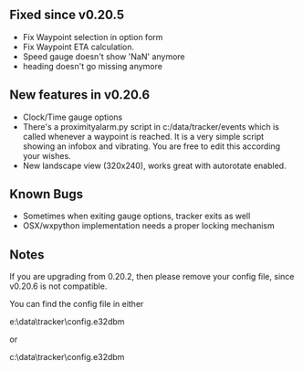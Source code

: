 ## Fixed since v0.20.5 ##
  * Fix Waypoint selection in option form
  * Fix Waypoint ETA calculation.
  * Speed gauge doesn't show 'NaN' anymore
  * heading doesn't go missing anymore

## New features in v0.20.6 ##
  * Clock/Time gauge options
  * There's a proximityalarm.py script in c:/data/tracker/events which is called whenever a waypoint is reached. It is a very simple script showing an infobox and vibrating. You are free to edit this according your wishes.
  * New landscape view (320x240), works great with autorotate enabled.

## Known Bugs ##
  * Sometimes when exiting gauge options, tracker exits as well
  * OSX/wxpython implementation needs a proper locking mechanism

## Notes ##
If you are upgrading from 0.20.2, then please remove your config file, since v0.20.6 is not compatible.

You can find the config file in either

e:\data\tracker\config.e32dbm

or

c:\data\tracker\config.e32dbm